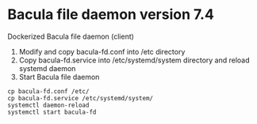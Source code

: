 # Bacula file daemon version 7.4

Dockerized Bacula file daemon (client)

1. Modify and copy bacula-fd.conf into /etc directory
2. Copy bacula-fd.service into /etc/systemd/system directory and reload systemd daemon
3. Start Bacula file daemon

```
cp bacula-fd.conf /etc/
cp bacula-fd.service /etc/systemd/system/
systemctl daemon-reload
systemctl start bacula-fd
```
